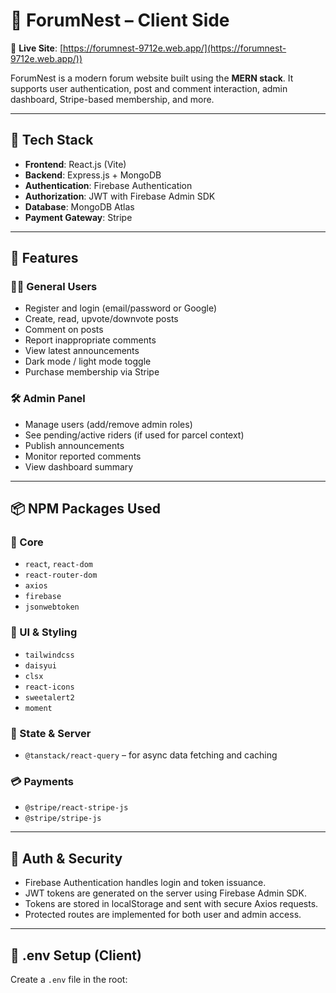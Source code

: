 # 📢 ForumNest – Client Side

🔗 **Live Site**: [https://forumnest-9712e.web.app/](https://forumnest-9712e.web.app/))

ForumNest is a modern forum website built using the **MERN stack**. It supports user authentication, post and comment interaction, admin dashboard, Stripe-based membership, and more.

---

## 🚀 Tech Stack

- **Frontend**: React.js (Vite)
- **Backend**: Express.js + MongoDB
- **Authentication**: Firebase Authentication
- **Authorization**: JWT with Firebase Admin SDK
- **Database**: MongoDB Atlas
- **Payment Gateway**: Stripe

---

## 🧩 Features

### 🧑‍💻 General Users
- Register and login (email/password or Google)
- Create, read, upvote/downvote posts
- Comment on posts
- Report inappropriate comments
- View latest announcements
- Dark mode / light mode toggle
- Purchase membership via Stripe

### 🛠️ Admin Panel
- Manage users (add/remove admin roles)
- See pending/active riders (if used for parcel context)
- Publish announcements
- Monitor reported comments
- View dashboard summary

---

## 📦 NPM Packages Used

### 🔧 Core
- `react`, `react-dom`
- `react-router-dom`
- `axios`
- `firebase`
- `jsonwebtoken`

### 🎨 UI & Styling
- `tailwindcss`
- `daisyui`
- `clsx`
- `react-icons`
- `sweetalert2`
- `moment`

### 🔄 State & Server
- `@tanstack/react-query` – for async data fetching and caching

### 💳 Payments
- `@stripe/react-stripe-js`
- `@stripe/stripe-js`

---

## 🔐 Auth & Security

- Firebase Authentication handles login and token issuance.
- JWT tokens are generated on the server using Firebase Admin SDK.
- Tokens are stored in localStorage and sent with secure Axios requests.
- Protected routes are implemented for both user and admin access.

---

## 🌱 .env Setup (Client)

Create a `.env` file in the root:

